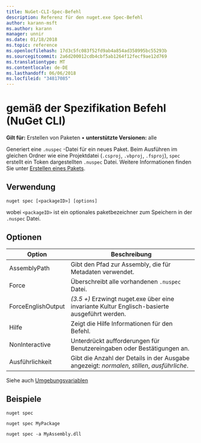 ```yaml
---
title: NuGet-CLI-Spec-Befehl
description: Referenz für den nuget.exe Spec-Befehl
author: karann-msft
ms.author: karann
manager: unnir
ms.date: 01/18/2018
ms.topic: reference
ms.openlocfilehash: 17d3c5fc083f52fd9ab4a854ad358995bc55293b
ms.sourcegitcommit: 2a6d200012cdb4cbf5ab1264f12fecf9ae12d769
ms.translationtype: MT
ms.contentlocale: de-DE
ms.lasthandoff: 06/06/2018
ms.locfileid: "34817085"
---
```

# <a name="spec-command-nuget-cli"></a>gemäß der Spezifikation Befehl (NuGet CLI)

**Gilt für:** Erstellen von Paketen &bullet; **unterstützte Versionen:** alle

Generiert eine `.nuspec` -Datei für ein neues Paket. Beim Ausführen im gleichen Ordner wie eine Projektdatei (`.csproj`, `.vbproj`, `.fsproj`), `spec` erstellt ein Token dargestellten `.nuspec` Datei. Weitere Informationen finden Sie unter [Erstellen eines Pakets](../create-packages/creating-a-package.md).

## <a name="usage"></a>Verwendung

```cli
nuget spec [<packageID>] [options]
```

wobei `<packageID>` ist ein optionales paketbezeichner zum Speichern in der `.nuspec` Datei.

## <a name="options"></a>Optionen

| Option | Beschreibung |
| --- | --- |
| AssemblyPath | Gibt den Pfad zur Assembly, die für Metadaten verwendet. |
| Force | Überschreibt alle vorhandenen `.nuspec` Datei. |
| ForceEnglishOutput | *(3.5 +)*  Erzwingt nuget.exe über eine invariante Kultur Englisch-basierte ausgeführt werden. |
| Hilfe | Zeigt die Hilfe Informationen für den Befehl. |
| NonInteractive | Unterdrückt aufforderungen für Benutzereingaben oder Bestätigungen an. |
| Ausführlichkeit | Gibt die Anzahl der Details in der Ausgabe angezeigt: *normalen*, *stillen*, *ausführliche*. |

Siehe auch [Umgebungsvariablen](cli-ref-environment-variables.md)

## <a name="examples"></a>Beispiele

```cli
nuget spec

nuget spec MyPackage

nuget spec -a MyAssembly.dll
```
